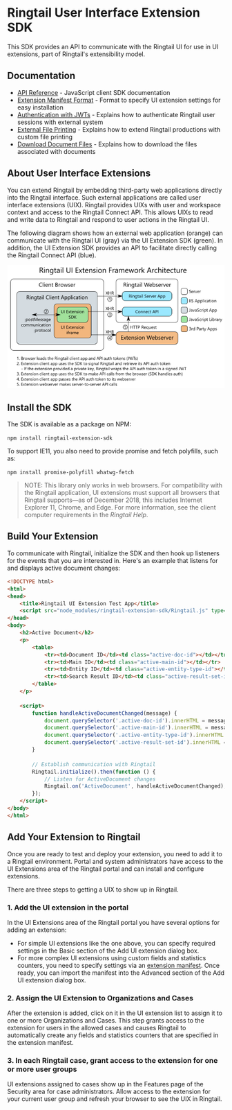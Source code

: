 # Ringtail User Interface Extension SDK
This SDK provides an API to communicate with the Ringtail UI for use in UI extensions, part of Ringtail's extensibility model.

## Documentation
- [API Reference](API.md) - JavaScript client SDK documentation
- [Extension Manifest Format](ExtensionManifest.md) - Format to specify UI extension settings for easy installation
- [Authentication with JWTs](AuthWithJWTs.md) - Explains how to authenticate Ringtail user sessions with external system
- [External File Printing](ExternalFilePrinting.md) - Explains how to extend Ringtail productions with custom file printing
- [Download Document Files](DownloadFiles.md) - Explains how to download the files associated with documents

## About User Interface Extensions
You can extend Ringtail by embedding third-party web applications directly into the Ringtail interface. Such external applications are called user interface extensions (UIX). Ringtail provides UIXs with user and workspace context and access to the Ringtail Connect API. This allows UIXs to read and write data to Ringtail and respond to user actions in the Ringtail UI.

The following diagram shows how an external web application (orange) can communicate with the Ringtail UI (gray) via the UI Extension SDK (green). In addition, the UI Extension SDK provides an API to facilitate directly calling the Ringtail Connect API (blue).

![Ringtail UI Extenstion Architecture](assets/UIExtensionArchitecture.png)

## Install the SDK
The SDK is available as a package on NPM:

`npm install ringtail-extension-sdk`

To support IE11, you also need to provide promise and fetch polyfills, such as:

`npm install promise-polyfill whatwg-fetch`

> NOTE: This library only works in web browsers. For compatibility with the Ringtail application, UI extensions must support all browsers that Ringtail supports&mdash;as of December 2018, this includes Internet Explorer 11, Chrome, and Edge. For more information, see the client computer requirements in the *Ringtail Help*.

## Build Your Extension
To communicate with Ringtail, initialize the SDK and then hook up listeners for the events that you are interested in. Here's an example that listens for and displays active document changes:

```html
<!DOCTYPE html>
<html>
<head>
    <title>Ringtail UI Extension Test App</title>
    <script src="node_modules/ringtail-extension-sdk/Ringtail.js" type="text/javascript"></script>
</head>
<body>
    <h2>Active Document</h2>
    <p>
        <table>
            <tr><td>Document ID</td><td class="active-doc-id"></td></tr>
            <tr><td>Main ID</td><td class="active-main-id"></td></tr>
            <tr><td>Entity ID</td><td class="active-entity-type-id"></td></tr>
            <tr><td>Search Result ID</td><td class="active-result-set-id"></td></tr>
        </table>
    </p>

    <script>
        function handleActiveDocumentChanged(message) {
            document.querySelector('.active-doc-id').innerHTML = message.data.documentId || '';
            document.querySelector('.active-main-id').innerHTML = message.data.mainId || '';
            document.querySelector('.active-entity-type-id').innerHTML = message.data.entityId || '';
            document.querySelector('.active-result-set-id').innerHTML = message.data.searchResultId || '';
        }

        // Establish communication with Ringtail
        Ringtail.initialize().then(function () {
            // Listen for ActiveDocument changes
            Ringtail.on('ActiveDocument', handleActiveDocumentChanged);
        });
    </script>
</body>
</html>
```

## Add Your Extension to Ringtail
Once you are ready to test and deploy your extension, you need to add it to a Ringtail environment. Portal and system administrators have access to the UI Extensions area of the Ringtail portal and can install and configure extensions.

There are three steps to getting a UIX to show up in Ringtail.

### 1. Add the UI extension in the portal
In the UI Extensions area of the Ringtail portal you have several options for adding an extension:

  - For simple UI extensions like the one above, you can specify required settings in the Basic section of the Add UI extension dialog box.
  - For more complex UI extensions using custom fields and statistics counters, you need to specify settings via an [extension manifest](ExtensionManifest.md). Once ready, you can import the manifest into the Advanced section of the Add UI extension dialog box.

### 2. Assign the UI Extension to Organizations and Cases
After the extension is added, click on it in the UI extension list to assign it to one or more Organizations and Cases. This step grants access to the extension for users in the allowed cases and causes Ringtail to automatically create any fields and statistics counters that are specified in the extension manifest.

### 3. In each Ringtail case, grant access to the extension for one or more user groups
UI extensions assigned to cases show up in the Features page of the Security area for case administrators. Allow access to the extension for your current user group and refresh your browser to see the UIX in Ringtail.
